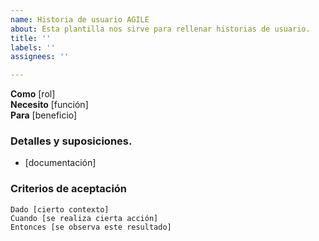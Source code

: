 ```yaml
---
name: Historia de usuario AGILE
about: Esta plantilla nos sirve para rellenar historias de usuario.
title: ''
labels: ''
assignees: ''

---
```


**Como** [rol]  
 **Necesito** [función]  
 **Para** [beneficio]  
   
 ### Detalles y suposiciones.
 * [documentación]
   
 ### Criterios de aceptación 
 ```
Dado [cierto contexto]
 Cuando [se realiza cierta acción]
 Entonces [se observa este resultado]
 ```
